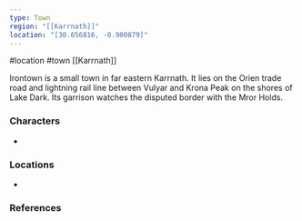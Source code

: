 ```yaml
---
type: Town
region: "[[Karrnath]]"
location: "[30.656816, -0.900879]"
---
```

 #location #town [[Karrnath]]

Irontown is a small town in far eastern Karrnath. It lies on the Orien trade road and lightning rail line between Vulyar and Krona Peak on the shores of Lake Dark. Its garrison watches the disputed border with the Mror Holds.

### Characters

* 

### Locations

* 

### References
